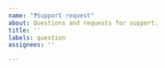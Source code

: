 ```yaml
---
name: "❓Support request"
about: Questions and requests for support.
title: ''
labels: question
assignees: ''

---
```


<!--
Love Fuse.js? Please consider supporting:

👉https://github.com/sponsors/krisk
👉https://www.patreon.com/krisk
👉https://www.paypal.com/paypalme2/kirorisk
-->
